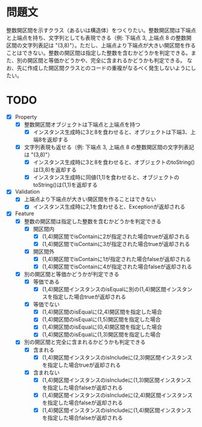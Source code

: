 # 問題文

整数開区間を示すクラス（あるいは構造体）をつくりたい。整数開区間は下端点と上端点を持ち、文字列としても表現できる（例: 下端点 3, 上端点 8 の整数開区間の文字列表記は "(3,8)"）。ただし、上端点より下端点が大きい開区間を作ることはできない。整数の開区間は指定した整数を含むかどうかを判定できる。また、別の開区間と等価かどうかや、完全に含まれるかどうかも判定できる。 なお、先に作成した開区間クラスとのコードの重複がなるべく発生しないようにしたい。

# TODO
- [x] Property
  - [x] 整数開区間オブジェクトは下端点と上端点を持つ
    - [x] インスタンス生成時に3と8を食わせると、オブジェクトは下端3、上端8を返却する
  - [x] 文字列表現も返せる（例: 下端点 3, 上端点 8 の整数開区間の文字列表記は "(3,8)"）
    - [x] インスタンス生成時に3と8を食わせると、オブジェクトのtoString()は(3,8)を返却する
    - [x] インスタンス生成時に同値(1,1)を食わせると、オブジェクトのtoString()は(1,1)を返却する
- [x] Validation
  - [x] 上端点より下端点が大きい開区間を作ることはできない
    - [x] インスタンス生成時に2,1を食わせると、Exceptionが返却される
- [x] Feature
  - [x] 整数の開区間は指定した整数を含むかどうかを判定できる
    - [x] 開区間内
      - [x] (1,4)開区間でisContainに2が指定された場合trueが返却される
      - [x] (1,4)開区間でisContainに3が指定された場合trueが返却される
    - [x] 開区間外
      - [x] (1,4)開区間でisContainに1が指定された場合falseが返却される
      - [x] (1,4)開区間でisContainに4が指定された場合falseが返却される
  - [x] 別の開区間と等価かどうかが判定できる
    - [x] 等価である
      - [x] (1,4)開区間インスタンスのisEqualに別の(1,4)開区間インスタンスを指定した場合trueが返却される
    - [x] 等価でない
      - [x] (1,4)開区間のisEqualに(2,4)開区間を指定した場合
      - [x] (1,4)開区間のisEqualに(1,5)開区間を指定した場合
      - [x] (1,4)開区間のisEqualに(0,4)開区間を指定した場合
      - [x] (1,4)開区間のisEqualに(1,3)開区間を指定した場合
  - [x] 別の開区間と完全に含まれるかどうかも判定できる
    - [x] 含まれる
      - [x] (1,4)開区間インスタンスのisIncludeに(2,3)開区間インスタンスを指定した場合trueが返却される
    - [x] 含まれない
      - [x] (1,4)開区間インスタンスのisIncludeに(1,3)開区間インスタンスを指定した場合falseが返却される
      - [x] (1,4)開区間インスタンスのisIncludeに(2,4)開区間インスタンスを指定した場合falseが返却される
      - [x] (1,4)開区間インスタンスのisIncludeに(1,4)開区間インスタンスを指定した場合falseが返却される
